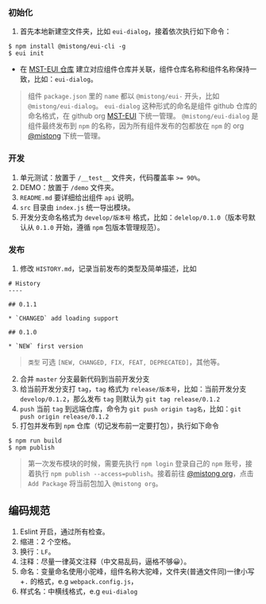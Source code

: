 
### 初始化

1. 首先本地新建空文件夹，比如 `eui-dialog`，接着依次执行如下命令：

```
$ npm install @mistong/eui-cli -g
$ eui init
```
* 在 [MST-EUI 仓库](https://github.com/MST-EUI) 建立对应组件仓库并关联，组件仓库名称和组件名称保持一致，比如：`eui-dialog`。

> 组件 `package.json` 里的 `name` 都以 `@mistong/eui-` 开头，比如 `@mistong/eui-dialog`。
> `eui-dialog` 这种形式的命名是组件 github 仓库的命名格式，在 github org [MST-EUI](https://github.com/MST-EUI) 下统一管理。
> `@mistong/eui-dialog` 是组件最终发布到 `npm` 的名称，因为所有组件发布的包都放在 `npm` 的 org [@mistong](https://www.npmjs.com/package/@mistong/eui-cli) 下统一管理。


### 开发

1. 单元测试：放置于 `/__test__` 文件夹，代码覆盖率 `>= 90%`。
2. DEMO：放置于 `/demo` 文件夹。
3. `README.md` 要详细给出组件 `api` 说明。
4. `src` 目录由 `index.js` 统一导出模块。
5. 开发分支命名格式为 `develop/版本号` 格式，比如：`delelop/0.1.0`（版本号默认从 `0.1.0` 开始，遵循 `npm` 包版本管理规范）。


### 发布
1. 修改 `HISTORY.md`，记录当前发布的类型及简单描述，比如

```
# History
----

## 0.1.1

* `CHANGED` add loading support

## 0.1.0

* `NEW` first version

```

> `类型` 可选 `[NEW, CHANGED, FIX, FEAT, DEPRECATED]`，其他等。

2. 合并 `master` 分支最新代码到当前开发分支
3. 给当前开发分支打 `tag`，`tag` 格式为 `release/版本号`，比如：当前开发分支 `develop/0.1.2`，那么发布 `tag` 则默认为 `git tag release/0.1.2`
4. `push` 当前 `tag` 到远端仓库，命令为 `git push origin tag名`，比如：`git push origin release/0.1.2`
5. 打包并发布到 `npm` 仓库（切记发布前一定要打包），执行如下命令

```
$ npm run build
$ npm publish
```

> 第一次发布模块的时候，需要先执行 `npm login` 登录自己的 `npm` 账号，接着执行 `npm publish --access=publish`。接着前往 [@mistong org](https://www.npmjs.com/settings/mistong/packages)，点击 `Add Package` 将当前包加入 `@mistong org`。


## 编码规范

1. Eslint 开启，通过所有检查。
2. 缩进：2 个空格。
3. 换行：`LF`。
4. 注释：尽量一律英文注释（中文易乱码，逼格不够😀）。
5. 命名：变量命名使用小驼峰，组件名称大驼峰，文件夹(普通文件同)一律小写+`.` 的格式，e.g `webpack.config.js`，
6. 样式名：中横线格式，e.g `eui-dialog`